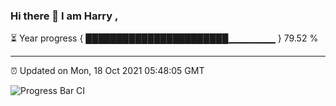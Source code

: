 ### Hi there 👋 I am Harry , 

⏳ Year progress { ███████████████████████▁▁▁▁▁▁▁ } 79.52 %

---

⏰ Updated on Mon, 18 Oct 2021 05:48:05 GMT

![Progress Bar CI](https://github.com/duykhang68/duykhang68/workflows/Progress%20Bar%20CI/badge.svg)
